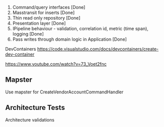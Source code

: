 1) Command/query interfaces [Done]
2) Masstransit for inserts [Done]
3) Thin read only repository [Done]
4) Presentation layer [Done]
5) IPipeline behaviour - validation, correlation id, metric (time span), logging [Done]
6) Pass writes through domain logic in Application [Done]

DevContainers
https://code.visualstudio.com/docs/devcontainers/create-dev-container

https://www.youtube.com/watch?v=73_Voet2fnc

Mapster
-------
Use mapster for CreateVendorAccountCommandHandler

Architecture Tests
------------------
Architecture validations